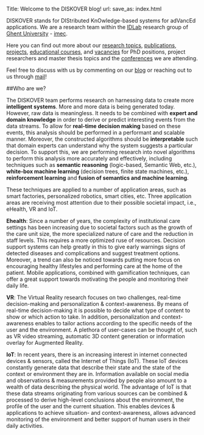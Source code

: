 Title: Welcome to the DISKOVER blog!
url: 
save_as: index.html

DISKOVER stands for DIStributed KnOwledge-based systems for adVancEd applications. We are a research team within the [IDLab](https://www.ugent.be/ea/idlab/en) research group of [Ghent University](https://www.ugent.be/en) - [imec](https://www.imec-int.com/en/home). 

Here you can find out more about our [research topics](./blog.html), [publications](./publications.html), [projects](./about.html), [educational courses](./about.html), and [vacancies](./about.html) for PhD positions, project researchers and master thesis topics and the [conferences](./conferences.html) we are attending.

Feel free to discuss with us by commenting on our [blog](./blog.html) or reaching out to us through [mail](./contact.html)! 

##Who are we?

The DISKOVER team performs research on harnessing data to create more **intelligent systems**.  More and more data is being generated today. However, raw data is meaningless. It needs to be combined with **expert and domain knowledge** in order to derive or predict interesting events from the data streams. To allow for **real-time decision making** based on  these events, this analysis should be performed in a performant and scalable manner. Moreover, the constructed algorithms should be **interpretable** such that domain experts can understand why the system suggests a particular decision. To support this, we are  performing research into novel algorithms to perform this analysis more accurately and effectively, including techniques such as **semantic reasoning** (logic-based, Semantic Web, etc.), **white-box machine learning** (decision trees, finite state machines, etc.), **reinforcement learning** and **fusion of semantics and machine learning**. 

These techniques are applied to a number of application areas, such as smart factories, personalized robotics, smart cities, etc. Three application areas are receiving most attention due to their possible societal impact, i.e., eHealth, VR and IoT.

**Ehealth**: Since a number of years, the complexity of institutional care settings has been increasing due to societal factors such as the growth of the care unit size, the more specialized nature of care and the reduction in staff levels. This requires a more optimized ruse of resources. Decision support systems can help greatly in this to give early warnings signs of detected diseases and complications and suggest treatment options. Moreover, a trend can also be noticed towards putting more focus on encouraging healthy lifestyles and performing care at the home of the patient. Mobile applications, combined with gamification techniques, can offer a great support towards motivating the people and monitoring their daily life. 

**VR**: The Virtual Reality research focuses on two challenges, real-time decision-making and personalization & context-awareness. By means of real-time decision-making it is possible to decide what type of content to show or which action to take. In addition, personalization and context-awareness enables to tailor actions according to the specific needs of the user and the environment. A plethora of user-cases can be thought of, such as VR video streaming, automatic 3D content generation or information overlay for Augmented Reality.

**IoT**: In recent years, there is an increasing interest in internet connected devices & sensors, called the Internet of Things (IoT). These IoT devices constantly generate data that describe their state and the state of the context or environment they are in. Information available on social media and observations & measurements provided by people also amount to a wealth of data describing the physical world. The advantage of IoT is that these data streams originating from various sources can be combined & processed to derive high-level conclusions about the environment, the profile of the user and the current situation. This enables devices & applications to achieve situation- and context-awareness, allows advanced monitoring of the environment and better support of human users in their daily activities. 
